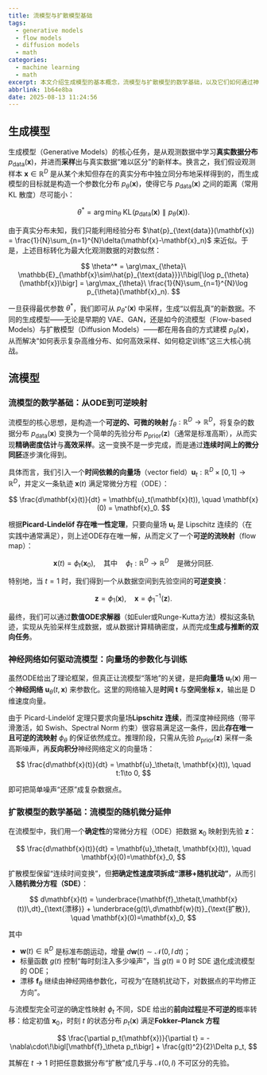 ```yaml
---
title: 流模型与扩散模型基础
tags:
  - generative models
  - flow models
  - diffusion models
  - math
categories:
  - machine learning
  - math
excerpt: 本文介绍生成模型的基本概念，流模型与扩散模型的数学基础，以及它们如何通过神经网络参数化向量场或漂移项来实现数据分布的建模与采样。
abbrlink: 1b64e8ba
date: 2025-08-13 11:24:56
---
```


## 生成模型

生成模型（Generative Models）的核心任务，是从观测数据中学习**真实数据分布** $p_{\text{data}}(\mathbf{x})$，并进而**采样**出与真实数据“难以区分”的新样本。换言之，我们假设观测样本 $\mathbf{x} \in \mathbb{R}^D$ 是从某个未知但存在的真实分布中独立同分布地采样得到的，而生成模型的目标就是构造一个参数化分布 $p_{\theta}(\mathbf{x})$，使得它与 $p_{\text{data}}(\mathbf{x})$ 之间的距离（常用 KL 散度）尽可能小：

$$
\theta^* = \arg\min_{\theta}\ \mathrm{KL}\!\bigl(p_{\text{data}}(\mathbf{x}) \parallel p_{\theta}(\mathbf{x})\bigr).
$$

由于真实分布未知，我们只能利用经验分布 $\hat{p}_{\text{data}}(\mathbf{x}) = \frac{1}{N}\sum_{n=1}^{N}\delta(\mathbf{x}-\mathbf{x}_n)$ 来近似。于是，上述目标转化为最大化观测数据的对数似然：

$$
\theta^* = \arg\max_{\theta}\ \mathbb{E}_{\mathbf{x}\sim\hat{p}_{\text{data}}}\!\bigl[\log p_{\theta}(\mathbf{x})\bigr] = \arg\max_{\theta}\ \frac{1}{N}\sum_{n=1}^{N}\log p_{\theta}(\mathbf{x}_n).
$$

一旦获得最优参数 $\theta^*$，我们即可从 $p_{\theta^*}(\mathbf{x})$ 中采样，生成“以假乱真”的新数据。不同的生成模型——无论是早期的 VAE、GAN，还是如今的流模型（Flow-based Models）与扩散模型（Diffusion Models）——都在用各自的方式建模 $p_{\theta}(\mathbf{x})$，从而解决“如何表示复杂高维分布、如何高效采样、如何稳定训练”这三大核心挑战。


## 流模型
### 流模型的数学基础：从ODE到可逆映射

流模型的核心思想，是构造一个**可逆的、可微的映射** $f_\theta: \mathbb{R}^D \to \mathbb{R}^D$，将复杂的数据分布 $p_{\text{data}}(\mathbf{x})$ 变换为一个简单的先验分布 $p_{\text{prior}}(\mathbf{z})$（通常是标准高斯），从而实现**精确密度估计**与**高效采样**。这一变换不是一步完成，而是通过**连续时间上的微分同胚**逐步演化得到。

具体而言，我们引入一个**时间依赖的向量场**（vector field）$\mathbf{u}_t: \mathbb{R}^D \times [0,1] \to \mathbb{R}^D$，并定义一条轨迹 $\mathbf{x}(t)$ 满足常微分方程（ODE）：

$$
\frac{d\mathbf{x}(t)}{dt} = \mathbf{u}_t(\mathbf{x}(t)), \quad \mathbf{x}(0) = \mathbf{x}_0.
$$

根据**Picard-Lindelöf 存在唯一性定理**，只要向量场 $\mathbf{u}_t$ 是 Lipschitz 连续的（在实践中通常满足），则上述ODE存在唯一解，从而定义了一个**可逆的流映射**（flow map）：

$$
\mathbf{x}(t) = \phi_t(\mathbf{x}_0), \quad \text{其中} \quad \phi_t: \mathbb{R}^D \to \mathbb{R}^D \quad \text{是微分同胚}.
$$

特别地，当 $t = 1$ 时，我们得到一个从数据空间到先验空间的**可逆变换**：

$$
\mathbf{z} = \phi_1(\mathbf{x}), \quad \mathbf{x} = \phi_1^{-1}(\mathbf{z}).
$$

最终，我们可以通过**数值ODE求解器**（如Euler或Runge-Kutta方法）模拟这条轨迹，实现从先验采样生成数据，或从数据计算精确密度，从而完成**生成与推断的双向任务**。

### 神经网络如何驱动流模型：向量场的参数化与训练

虽然ODE给出了理论框架，但真正让流模型“落地”的关键，是把**向量场** $\mathbf{u}_t(\mathbf{x})$ 用一个**神经网络** $\mathbf{u}_\theta(t, \mathbf{x})$ 来参数化。这里的网络输入是**时间 t** 与**空间坐标 x**，输出是 D 维速度向量。

由于 Picard-Lindelöf 定理只要求向量场**Lipschitz 连续**，而深度神经网络（带平滑激活，如 Swish、Spectral Norm 约束）很容易满足这一条件，因此**存在唯一且可逆的流映射** $\phi_\theta$ 的保证依然成立。推理阶段，只需从先验 $p_{\text{prior}}(\mathbf{z})$ 采样一条高斯噪声，再**反向积分**神经网络定义的向量场：

$$
\frac{d\mathbf{x}(t)}{dt} = \mathbf{u}_\theta(t, \mathbf{x}(t)), \quad t:1\to 0,
$$

即可把简单噪声“还原”成复杂数据点。

### 扩散模型的数学基础：流模型的随机微分延伸

在流模型中，我们用一个**确定性**的常微分方程（ODE）把数据 $\mathbf{x}_0$ 映射到先验 $\mathbf{z}$：

$$
\frac{d\mathbf{x}(t)}{dt} = \mathbf{u}_\theta(t, \mathbf{x}(t)), \quad \mathbf{x}(0)=\mathbf{x}_0,
$$

扩散模型保留“连续时间变换”，但**把确定性速度项拆成“漂移+随机扰动”**，从而引入**随机微分方程（SDE）**：

$$
d\mathbf{x}(t) = \underbrace{\mathbf{f}_\theta(t,\mathbf{x}(t))\,dt}_{\text{漂移}} + \underbrace{g(t)\,d\mathbf{w}(t)}_{\text{扩散}}, \quad \mathbf{x}(0)=\mathbf{x}_0,
$$

其中  
- $\mathbf{w}(t)\in\mathbb{R}^D$ 是标准布朗运动，增量 $d\mathbf{w}(t)\sim\mathcal{N}(0,I\,dt)$；  
- 标量函数 $g(t)$ 控制“每时刻注入多少噪声”，当 $g(t)\equiv 0$ 时 SDE 退化成流模型的 ODE；  
- 漂移 $\mathbf{f}_\theta$ 继续由神经网络参数化，可视为“在随机扰动下，对数据点的平均修正方向”。

与流模型完全可逆的确定性映射 $\phi_t$ 不同，SDE 给出的**前向过程**是**不可逆的**概率转移：给定初值 $\mathbf{x}_0$，时刻 $t$ 的状态分布 $p_t(\mathbf{x})$ 满足**Fokker–Planck 方程**

$$
\frac{\partial p_t(\mathbf{x})}{\partial t} = -\nabla\cdot\!\bigl[\mathbf{f}_\theta p_t\bigr] + \frac{g(t)^2}{2}\Delta p_t,
$$

其解在 $t\to 1$ 时把任意数据分布“扩散”成几乎与 $\mathcal{N}(0,I)$ 不可区分的先验。